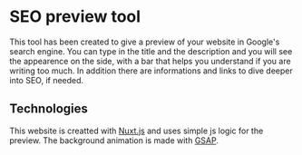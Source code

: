 # SEO preview tool

This tool has been created to give a preview of your website in Google's search engine.
You can type in the title and the description and you will see the appearence on the side, with a bar that helps you understand if you are writing too much.
In addition there are informations and links to dive deeper into SEO, if needed.

## Technologies

This website is creatted with [Nuxt.js](https://nuxt.com/) and  uses simple js logic for the preview.
The background animation is made with [GSAP](https://gsap.com/).